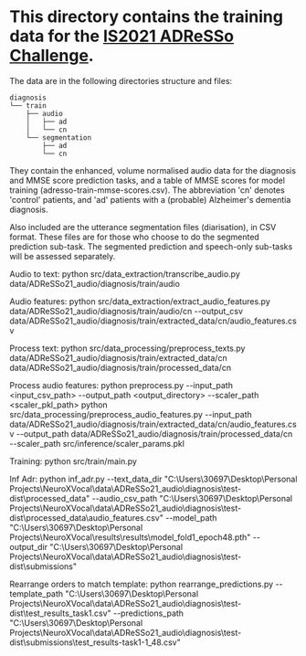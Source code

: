 # This directory contains the training data for the [IS2021 ADReSSo Challenge](https://edin.ac/3p1cyaI).

The data are in the following directories structure and files:

```
diagnosis
└── train
    ├── audio
    │   ├── ad
    │   └── cn
    └── segmentation
        ├── ad
        └── cn
```

They contain the enhanced, volume normalised audio data for the
diagnosis and MMSE score prediction tasks, and a table of MMSE scores
for model training (adresso-train-mmse-scores.csv). The abbreviation
'cn' denotes 'control' patients, and 'ad' patients with a (probable)
Alzheimer's dementia diagnosis.

Also included are the utterance segmentation files (diarisation), in
CSV format. These files are for those who choose to do the segmented
prediction sub-task. The segmented prediction and speech-only
sub-tasks will be assessed separately.

Audio to text:
python src/data_extraction/transcribe_audio.py data/ADReSSo21_audio/diagnosis/train/audio

Audio features:
python src/data_extraction/extract_audio_features.py data/ADReSSo21_audio/diagnosis/train/audio/cn --output_csv data/ADReSSo21_audio/diagnosis/train/extracted_data/cn/audio_features.csv  

Process text:
python src/data_processing/preprocess_texts.py data/ADReSSo21_audio/diagnosis/train/extracted_data/cn data/ADReSSo21_audio/diagnosis/train/processed_data/cn

Process audio features:
python preprocess.py --input_path <input_csv_path> --output_path <output_directory> --scaler_path <scaler_pkl_path>
python src/data_processing/preprocess_audio_features.py --input_path data/ADReSSo21_audio/diagnosis/train/extracted_data/cn/audio_features.csv --output_path data/ADReSSo21_audio/diagnosis/train/processed_data/cn --scaler_path src/inference/scaler_params.pkl 

Training:
python src/train/main.py  

Inf Adr:
python inf_adr.py --text_data_dir "C:\Users\30697\Desktop\Personal Projects\NeuroXVocal\data\ADReSSo21_audio\diagnosis\test-dist\processed_data" --audio_csv_path "C:\Users\30697\Desktop\Personal Projects\NeuroXVocal\data\ADReSSo21_audio\diagnosis\test-dist\processed_data\audio_features.csv" --model_path "C:\Users\30697\Desktop\Personal Projects\NeuroXVocal\results\results\model_fold1_epoch48.pth" --output_dir "C:\Users\30697\Desktop\Personal Projects\NeuroXVocal\data\ADReSSo21_audio\diagnosis\test-dist\submissions"

Rearrange orders to match template:
python rearrange_predictions.py --template_path "C:\Users\30697\Desktop\Personal Projects\NeuroXVocal\data\ADReSSo21_audio\diagnosis\test-dist\test_results_task1.csv" --predictions_path "C:\Users\30697\Desktop\Personal Projects\NeuroXVocal\data\ADReSSo21_audio\diagnosis\test-dist\submissions\test_results-task1-1_48.csv"






